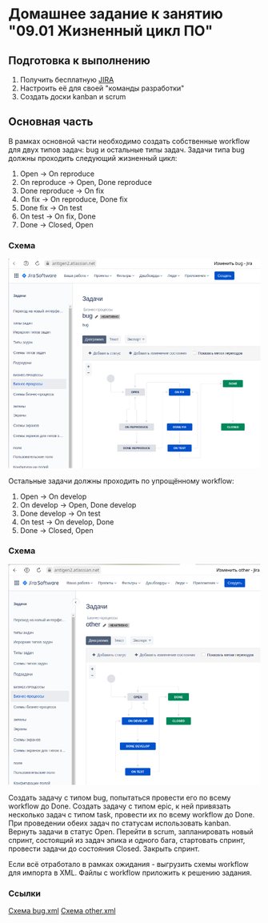 # Домашнее задание к занятию "09.01 Жизненный цикл ПО"

## Подготовка к выполнению
1. Получить бесплатную [JIRA](https://www.atlassian.com/ru/software/jira/free)
2. Настроить её для своей "команды разработки"
3. Создать доски kanban и scrum

## Основная часть
В рамках основной части необходимо создать собственные workflow для двух типов задач: bug и остальные типы задач. Задачи типа bug должны проходить следующий жизненный цикл:
1. Open -> On reproduce
2. On reproduce -> Open, Done reproduce
3. Done reproduce -> On fix
4. On fix -> On reproduce, Done fix
5. Done fix -> On test
6. On test -> On fix, Done
7. Done -> Closed, Open

### Схема
![bug](img/bug_.png)

Остальные задачи должны проходить по упрощённому workflow:
1. Open -> On develop
2. On develop -> Open, Done develop
3. Done develop -> On test
4. On test -> On develop, Done
5. Done -> Closed, Open

### Схема
![other](img/other_.png)

Создать задачу с типом bug, попытаться провести его по всему workflow до Done. 
Создать задачу с типом epic, к ней привязать несколько задач с типом task, провести их по всему workflow до Done. 
При проведении обеих задач по статусам использовать kanban. Вернуть задачи в статус Open.
Перейти в scrum, запланировать новый спринт, состоящий из задач эпика и одного бага, стартовать спринт, провести задачи до состояния Closed. Закрыть спринт.

Если всё отработало в рамках ожидания - выгрузить схемы workflow для импорта в XML. Файлы с workflow приложить к решению задания.

### Ссылки
[Схема bug.xml](https://github.com/antigen2/devops-netology/blob/main/AnsibleCICD/CI/CI-01-intro/src/bug.xml)
[Схема other.xml](https://github.com/antigen2/devops-netology/blob/main/AnsibleCICD/CI/CI-01-intro/src/other.xml)
